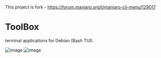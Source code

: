 This project is fork - https://forum.manjaro.org/t/manjaro-cli-menu/129017

# ToolBox
terminal applications for Debian (Bash TUI).

![image](https://github.com/glaulher/ranger_devicons/blob/master/1.png)
![image](https://github.com/glaulher/ranger_devicons/blob/master/2.png)
